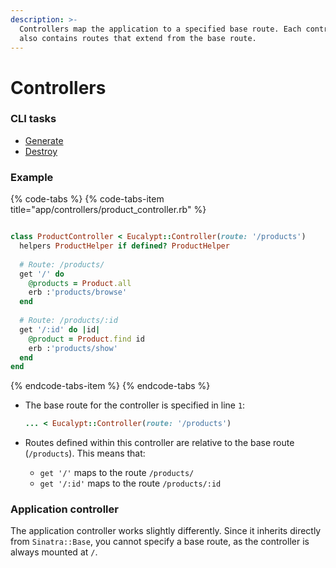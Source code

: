 ```yaml
---
description: >-
  Controllers map the application to a specified base route. Each controller
  also contains routes that extend from the base route.
---
```


# Controllers

### CLI tasks

* [Generate](../cli/generate/controller.md)
* [Destroy](../cli/destroy/controller.md)

### Example

{% code-tabs %}
{% code-tabs-item title="app/controllers/product\_controller.rb" %}
```ruby
class ProductController < Eucalypt::Controller(route: '/products')
  helpers ProductHelper if defined? ProductHelper
  
  # Route: /products/
  get '/' do
    @products = Product.all
    erb :'products/browse'
  end
  
  # Route: /products/:id
  get '/:id' do |id|
    @product = Product.find id
    erb :'products/show'
  end
end
```
{% endcode-tabs-item %}
{% endcode-tabs %}

* The base route for the controller is specified in line `1`:

  ```ruby
  ... < Eucalypt::Controller(route: '/products')
  ```

* Routes defined within this controller are relative to the base route \(`/products`\). This means that:
  * `get '/'` maps to the route `/products/`
  * `get '/:id'` maps to the route `/products/:id`

### Application controller

The application controller works slightly differently. Since it inherits directly from `Sinatra::Base`, you cannot specify a base route, as the controller is always mounted at `/`.

